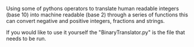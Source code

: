Using some of pythons operators to translate human readable integers (base 10) into machine readable (base 2) through a series of functions this can convert negative and positive integers, fractions and strings.

If you would like to use it yourself the "BinaryTranslator.py" is the file that needs to be run. 

